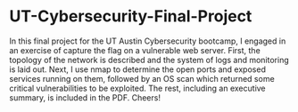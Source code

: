 # UT-Cybersecurity-Final-Project

In this final project for the UT Austin Cybersecurity bootcamp, I engaged in an exercise of capture the flag on a vulnerable web server. First, the topology of the network is described and the system of logs and monitoring is laid out. Next, I use nmap to determine the open ports and exposed services running on them, followed by an OS scan which returned some critical vulnerabilities to be exploited. The rest, including an executive summary, is included in the PDF. Cheers!
